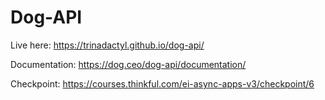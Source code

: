 # Dog-API
Live here: https://trinadactyl.github.io/dog-api/

Documentation: https://dog.ceo/dog-api/documentation/

Checkpoint: https://courses.thinkful.com/ei-async-apps-v3/checkpoint/6
